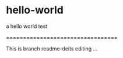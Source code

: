# hello-world
a hello world test

=================================

This is branch readme-deits editing ...
